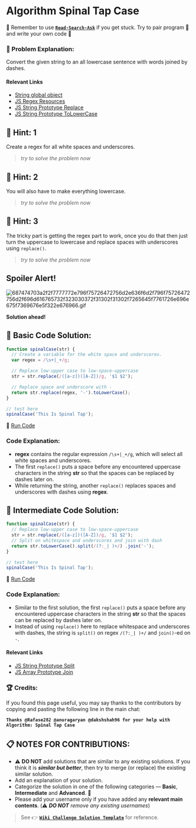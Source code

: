 # Algorithm Spinal Tap Case

:triangular_flag_on_post: Remember to use [**`Read-Search-Ask`**](FreeCodeCamp-Get-Help) if you get stuck. Try to pair program :busts_in_silhouette: and write your own code :pencil:

### :checkered_flag: Problem Explanation:

Convert the given string to an all lowercase sentence with words joined by dashes.

#### Relevant Links

- [String global object](https://developer.mozilla.org/en-US/docs/Web/JavaScript/Reference/Global_Objects/String)
- [JS Regex Resources](JS-Regex-Resources)
- [JS String Prototype Replace](JS-String-Prototype-Replace)
- [JS String Prototype ToLowerCase](JS-String-Prototype-ToLowerCase)

## :speech_balloon: Hint: 1

Create a regex for all white spaces and underscores.

> _try to solve the problem now_

## :speech_balloon: Hint: 2

You will also have to make everything lowercase.

> _try to solve the problem now_

## :speech_balloon: Hint: 3

The tricky part is getting the regex part to work, once you do that then just turn the uppercase to lowercase and replace spaces with underscores using `replace()`.

> _try to solve the problem now_

## Spoiler Alert!

![687474703a2f2f7777772e796f75726472756d2e636f6d2f796f75726472756d2f696d616765732f323030372f31302f31302f7265645f7761726e696e675f7369676e5f322e676966.gif](https://files.gitter.im/FreeCodeCamp/Wiki/nlOm/thumb/687474703a2f2f7777772e796f75726472756d2e636f6d2f796f75726472756d2f696d616765732f323030372f31302f31302f7265645f7761726e696e675f7369676e5f322e676966.gif)

**Solution ahead!**

## :beginner: Basic Code Solution:

```javascript
function spinalCase(str) {
  // Create a variable for the white space and underscores.
  var regex = /\s+|_+/g;

  // Replace low-upper case to low-space-uppercase
  str = str.replace(/([a-z])([A-Z])/g, '$1 $2');

  // Replace space and underscore with -
  return str.replace(regex, '-').toLowerCase();
}

// test here
spinalCase('This Is Spinal Tap');
```

:rocket: [Run Code](https://repl.it/CLnS/0)

### Code Explanation:

- **regex** contains the regular expression `/\s+|_+/g`, which will select all white spaces and underscores.
- The first `replace()` puts a space before any encountered uppercase characters in the string **str** so that the spaces can be replaced by dashes later on.
- While returning the string, another `replace()` replaces spaces and underscores with dashes using **regex**.

## :sunflower: Intermediate Code Solution:

```javascript
function spinalCase(str) {
  // Replace low-upper case to low-space-uppercase
  str = str.replace(/([a-z])([A-Z])/g, '$1 $2');
  // Split on whitespace and underscores and join with dash
  return str.toLowerCase().split(/(?:_| )+/) .join('-');
}

// test here
spinalCase('This Is Spinal Tap');
```

:rocket: [Run Code](https://repl.it/CLnT/0)

### Code Explanation:

- Similar to the first solution, the first `replace()` puts a space before any encountered uppercase characters in the string **str** so that the spaces can be replaced by dashes later on.
- Instead of using `replace()` here to replace whitespace and underscores with dashes, the string is `split()` on regex `/(?:_| )+/` and `join()`-ed on `-`.

#### Relevant Links

- [JS String Prototype Split](JS-String-Prototype-Split)
- [JS Array Prototype Join](JS-Array-Prototype-Join)

### :trophy: Credits:

If you found this page useful, you may say thanks to the contributors by copying and pasting the following line in the main chat:

**`Thanks @Rafase282 @anuragaryan @dakshshah96 for your help with Algorithm: Spinal Tap Case`**

## :clipboard: NOTES FOR CONTRIBUTIONS:

- :warning: **DO NOT** add solutions that are similar to any existing solutions. If you think it is **_similar but better_**, then try to merge (or replace) the existing similar solution.
- Add an explanation of your solution.
- Categorize the solution in one of the following categories &mdash; **Basic**, **Intermediate** and **Advanced**. :traffic_light:
- Please add your username only if you have added any **relevant main contents**. (:warning: **_DO NOT_** _remove any existing usernames_)

> See :point_right: [**`Wiki Challenge Solution Template`**](Wiki-Template-Challenge-Solution) for reference.
